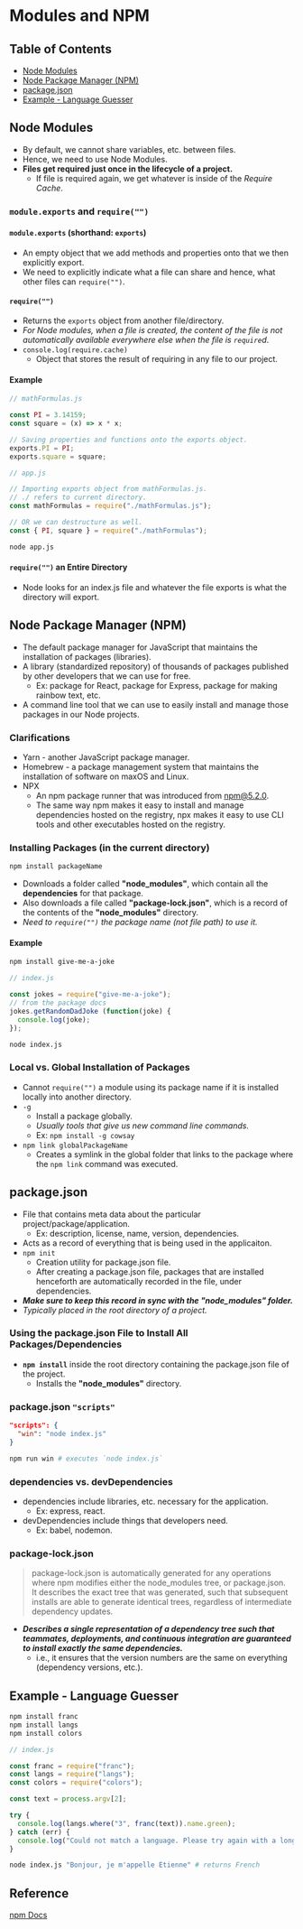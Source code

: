 # Modules and NPM

## Table of Contents
- [Node Modules](#node-modules)
- [Node Package Manager (NPM)](#node-package-manager-npm)
- [package.json](#packagejson)
- [Example - Language Guesser](#example---language-guesser)

## Node Modules
- By default, we cannot share variables, etc. between files.
- Hence, we need to use Node Modules.
- **Files get required just once in the lifecycle of a project.**
  - If file is required again, we get whatever is inside of the *Require Cache*.
  
### `module.exports` and `require("")`
#### `module.exports` (shorthand: `exports`)
- An empty object that we add methods and properties onto that we then explicitly export.
- We need to explicitly indicate what a file can share and hence, what other files can `require("")`.
#### `require("")`
- Returns the `exports` object from another file/directory.
- *For Node modules, when a file is created, the content of the file is not automatically available everywhere else when the file is `require`d*.
- `console.log(require.cache)`
  - Object that stores the result of requiring in any file to our project.
#### Example
```js
// mathFormulas.js

const PI = 3.14159;
const square = (x) => x * x;

// Saving properties and functions onto the exports object.
exports.PI = PI;
exports.square = square;
```
```js
// app.js

// Importing exports object from mathFormulas.js.
// ./ refers to current directory.
const mathFormulas = require("./mathFormulas.js");

// OR we can destructure as well.
const { PI, square } = require("./mathFormulas");
```
```zsh
node app.js
```
#### `require("")` an Entire Directory
- Node looks for an index.js file and whatever the file exports is what the directory will export.

## Node Package Manager (NPM)
- The default package manager for JavaScript that maintains the installation of packages (libraries).
- A library (standardized repository) of thousands of packages published by other developers that we can use for free.
  - Ex: package for React, package for Express, package for making rainbow text, etc.
- A command line tool that we can use to easily install and manage those packages in our Node projects.
### Clarifications
- Yarn - another JavaScript package manager.
- Homebrew - a package management system that maintains the installation of software on maxOS and Linux.
- NPX
  - An npm package runner that was introduced from npm@5.2.0.
  - The same way npm makes it easy to install and manage dependencies hosted on the registry, npx makes it easy to use CLI tools and other executables hosted on the registry.
### Installing Packages (in the current directory)
```zsh
npm install packageName
```
- Downloads a folder called **"node_modules"**, which contain all the **dependencies** for that package.
- Also downloads a file called **"package-lock.json"**, which is a record of the contents of the **"node_modules"** directory.
- *Need to `require("")` the package name (not file path) to use it.*
#### Example
```zsh
npm install give-me-a-joke
```
```js
// index.js

const jokes = require("give-me-a-joke");
// from the package docs
jokes.getRandomDadJoke (function(joke) {
  console.log(joke);
});
```
```zsh
node index.js
```
### Local vs. Global Installation of Packages
- Cannot `require("")` a module using its package name if it is installed locally into another directory.
- `-g`
  - Install a package globally.
  - *Usually tools that give us new command line commands.*
  - Ex: `npm install -g cowsay`
- `npm link globalPackageName`
  - Creates a symlink in the global folder that links to the package where the `npm link` command was executed.

## package.json
- File that contains meta data about the particular project/package/application.
  - Ex: description, license, name, version, dependencies.
- Acts as a record of everything that is being used in the applicaiton.
- `npm init`
  - Creation utility for package.json file.
  - After creating a package.json file, packages that are installed henceforth are automatically recorded in the file, under dependencies.
- ***Make sure to keep this record in sync with the "node_modules" folder.***
- *Typically placed in the root directory of a project.*
### Using the package.json File to Install All Packages/Dependencies
- **`npm install`** inside the root directory containing the package.json file of the project.
  - Installs the **"node_modules"** directory.
### package.json `"scripts"`
```json
"scripts": {
  "win": "node index.js"
}
```
```zsh
npm run win # executes `node index.js`
```
### dependencies vs. devDependencies
- dependencies include libraries, etc. necessary for the application.
  - Ex: express, react. 
- devDependencies include things that developers need.
  - Ex: babel, nodemon.
### package-lock.json
> package-lock.json is automatically generated for any operations where npm modifies either the node_modules tree, or package.json.  
> It describes the exact tree that was generated, such that subsequent installs are able to generate identical trees, regardless of intermediate dependency updates.
- ***Describes a single representation of a dependency tree such that teammates, deployments, and continuous integration are guaranteed to install exactly the same dependencies.***
  - i.e., it ensures that the version numbers are the same on everything (dependency versions, etc.).

## Example - Language Guesser
```zsh
npm install franc
npm install langs
npm install colors
```
```js
// index.js

const franc = require("franc");
const langs = require("langs");
const colors = require("colors");

const text = process.argv[2];

try {
  console.log(langs.where("3", franc(text)).name.green);
} catch (err) {
  console.log("Could not match a language. Please try again with a longer sample".red);
}
```
```zsh
node index.js "Bonjour, je m'appelle Etienne" # returns French
```

## Reference
[npm Docs](docs.npmjs.com)
